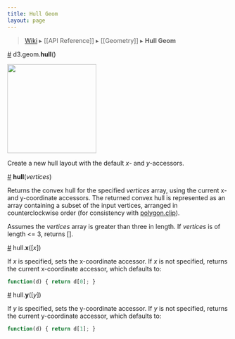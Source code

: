```yaml
---
title: Hull Geom
layout: page
---
```


> [Wiki](Home) ▸ [[API Reference]] ▸ [[Geometry]] ▸ **Hull Geom**

<a name="hull" href="Hull-Geom#hull">#</a> d3.geom.<b>hull</b>()

<a href="http://bl.ocks.org/mbostock/4341699"><img src="http://bl.ocks.org/mbostock/raw/4341699/thumbnail.png" width="202"></a>

Create a new hull layout with the default *x*- and *y*-accessors.

<a name="_hull" href="Hull-Geom#_hull">#</a> <b>hull</b>(<i>vertices</i>)

Returns the convex hull for the specified *vertices* array, using the current x- and y-coordinate accessors. The returned convex hull is represented as an array containing a subset of the input vertices, arranged in counterclockwise order (for consistency with [polygon.clip](Polygon-Geom#clip)).

Assumes the *vertices* array is greater than three in length. If *vertices* is of length <= 3, returns [].

<a name="x" href="Hull-Geom#x">#</a> hull.<b>x</b>([<i>x</i>])

If *x* is specified, sets the x-coordinate accessor. If *x* is not specified, returns the current x-coordinate accessor, which defaults to:

```js
function(d) { return d[0]; }
```

<a name="y" href="Hull-Geom#y">#</a> hull.<b>y</b>([<i>y</i>])

If *y* is specified, sets the y-coordinate accessor. If *y* is not specified, returns the current y-coordinate accessor, which defaults to:

```js
function(d) { return d[1]; }
```